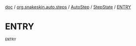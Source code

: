 [doc](../../../index.md) / [org.snakeskin.auto.steps](../../index.md) / [AutoStep](../index.md) / [StepState](index.md) / [ENTRY](./-e-n-t-r-y.md)

# ENTRY

`ENTRY`